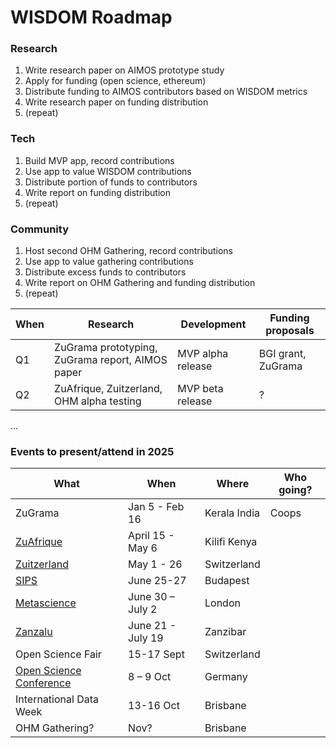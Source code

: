# WISDOM Roadmap

### Research
1. Write research paper on AIMOS prototype study
2. Apply for funding (open science, ethereum)
3. Distribute funding to AIMOS contributors based on WISDOM metrics
4. Write research paper on funding distribution
5. (repeat)

### Tech
1. Build MVP app, record contributions
2. Use app to value WISDOM contributions
3. Distribute portion of funds to contributors
4. Write report on funding distribution
5. (repeat)

### Community
1. Host second OHM Gathering, record contributions
2. Use app to value gathering contributions
3. Distribute excess funds to contributors
4. Write report on OHM Gathering and funding distribution
5. (repeat)

| When | Research | Development | Funding proposals |
| --- | --- | --- | --- |
| Q1 | ZuGrama prototyping, ZuGrama report, AIMOS paper | MVP alpha release | BGI grant, ZuGrama | 
| Q2 | ZuAfrique, Zuitzerland, OHM alpha testing | MVP beta release | ? |
...

### Events to present/attend in 2025

| What    | When | Where | Who going? |
| --- | --- | --- | --- |
| ZuGrama | Jan 5 - Feb 16 | Kerala India | Coops | 
| [ZuAfrique](https://zuafrique.onrender.com/) | April 15 - May 6 | Kilifi Kenya |
| [Zuitzerland](https://zuitzerland.ch/) | May 1 - 26 | Switzerland |
| [SIPS](https://www.improvingpsych.org/SIPS2025/) | June 25-27 | Budapest |
| [Metascience](https://metascience.info/) | June 30 – July 2 | London |
| [Zanzalu](https://lu.ma/1kzrdu3s) | June 21 - July 19 | Zanzibar |
| Open Science Fair | 15-17 Sept | Switzerland |
| [Open Science Conference](https://www.open-science-conference.eu/) | 8 – 9 Oct | Germany |
| International Data Week | 13-16 Oct | Brisbane |
| OHM Gathering? | Nov? | Brisbane | 
